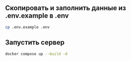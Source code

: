 ## Скопировать и заполнить данные из .env.example в .env
```bash
cp .env.example .env
```


## Запустить сервер
```bash
docker compose up --build -d
```
